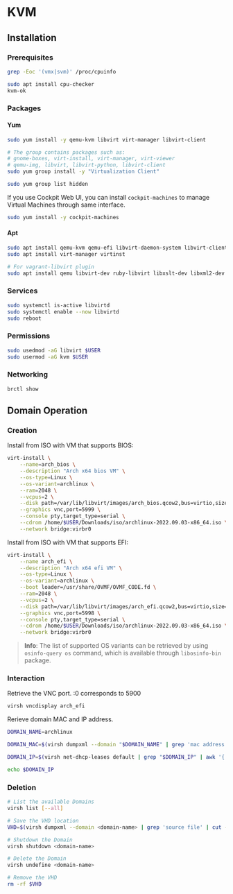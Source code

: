 # KVM

## Installation

### Prerequisites

```bash
grep -Eoc '(vmx|svm)' /proc/cpuinfo

sudo apt install cpu-checker
kvm-ok
```
### Packages

#### Yum

```bash
sudo yum install -y qemu-kvm libvirt virt-manager libvirt-client

# The group contains packages such as:
# gnome-boxes, virt-install, virt-manager, virt-viewer
# qemu-img, libvirt, libvirt-python, libvirt-client
sudo yum group install -y "Virtualization Client"

sudo yum group list hidden
```

If you use Cockpit Web UI, you can install `cockpit-machines` to manage Virtual Machines through same interface.

```bash
sudo yum install -y cockpit-machines
```

#### Apt

```bash
sudo apt install qemu-kvm qemu-efi libvirt-daemon-system libvirt-clients bridge-utils
sudo apt install virt-manager virtinst

# For vagrant-libvirt plugin
sudo apt install qemu libvirt-dev ruby-libvirt libxslt-dev libxml2-dev zlib1g-dev ruby-dev  ebtables dnsmasq-base
```

### Services

```bash
sudo systemctl is-active libvirtd
sudo systemctl enable --now libvirtd
sudo reboot
```

### Permissions

```bash
sudo usedmod -aG libvirt $USER
sudo usermod -aG kvm $USER
```

### Networking

```bash
brctl show
```

## Domain Operation

### Creation

Install from ISO with VM that supports BIOS:

```bash
virt-install \
    --name=arch_bios \
    --description "Arch x64 bios VM" \
    --os-type=Linux \
    --os-variant=archlinux \
    --ram=2048 \
    --vcpus=2 \
    --disk path=/var/lib/libvirt/images/arch_bios.qcow2,bus=virtio,size=20 \
    --graphics vnc,port=5999 \
    --console pty,target_type=serial \
    --cdrom /home/$USER/Downloads/iso/archlinux-2022.09.03-x86_64.iso \
    --network bridge:virbr0
```

Install from ISO with VM that supports EFI:

```bash
virt-install \
    --name arch_efi \
    --description "Arch x64 efi VM" \
    --os-type=Linux \
    --os-variant=archlinux \
    --boot loader=/usr/share/OVMF/OVMF_CODE.fd \
    --ram=2048 \
    --vcpus=2 \
    --disk path=/var/lib/libvirt/images/arch_efi.qcow2,bus=virtio,size=20 \
    --graphics vnc,port=5998 \
    --console pty,target_type=serial \
    --cdrom /home/$USER/Downloads/iso/archlinux-2022.09.03-x86_64.iso \
    --network bridge:virbr0
```

> **Info**: The list of supported OS variants can be retrieved by using `osinfo-query os` command, which is available through `libosinfo-bin` package.


### Interaction


Retrieve the VNC port. :0 corresponds to 5900

```bash
virsh vncdisplay arch_efi
```

Rerieve domain MAC and IP address.

```bash
DOMAIN_NAME=archlinux

DOMAIN_MAC=$(virsh dumpxml --domain "$DOMAIN_NAME" | grep 'mac address' | cut -f2 -d"'")

DOMAIN_IP=$(virsh net-dhcp-leases default | grep "$DOMAIN_IP" | awk '{ print $5}' | cut -f1 -d"/")

echo $DOMAIN_IP
```


### Deletion

```bash
# List the available Domains
virsh list [--all]

# Save the VHD location
VHD=$(virsh dumpxml --domain <domain-name> | grep 'source file' | cut -f2 -d"'")

# Shutdown the Domain
virsh shutdown <domain-name>

# Delete the Domain
virsh undefine <domain-name>

# Remove the VHD
rm -rf $VHD
```
